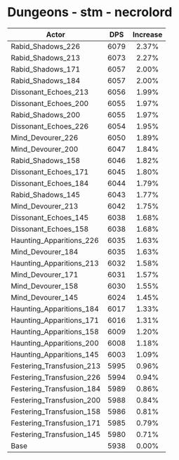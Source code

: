 # Dungeons - stm - necrolord
| Actor | DPS | Increase |
|---|:---:|:---:|
|Rabid_Shadows_226|6079|2.37%|
|Rabid_Shadows_213|6073|2.27%|
|Rabid_Shadows_171|6057|2.00%|
|Rabid_Shadows_184|6057|2.00%|
|Dissonant_Echoes_213|6056|1.99%|
|Dissonant_Echoes_200|6055|1.97%|
|Rabid_Shadows_200|6055|1.97%|
|Dissonant_Echoes_226|6054|1.95%|
|Mind_Devourer_226|6050|1.89%|
|Mind_Devourer_200|6047|1.84%|
|Rabid_Shadows_158|6046|1.82%|
|Dissonant_Echoes_171|6045|1.80%|
|Dissonant_Echoes_184|6044|1.79%|
|Rabid_Shadows_145|6043|1.77%|
|Mind_Devourer_213|6042|1.75%|
|Dissonant_Echoes_145|6038|1.68%|
|Dissonant_Echoes_158|6038|1.68%|
|Haunting_Apparitions_226|6035|1.63%|
|Mind_Devourer_184|6035|1.63%|
|Haunting_Apparitions_213|6032|1.58%|
|Mind_Devourer_171|6031|1.57%|
|Mind_Devourer_158|6030|1.55%|
|Mind_Devourer_145|6024|1.45%|
|Haunting_Apparitions_184|6017|1.33%|
|Haunting_Apparitions_171|6016|1.31%|
|Haunting_Apparitions_158|6009|1.20%|
|Haunting_Apparitions_200|6008|1.18%|
|Haunting_Apparitions_145|6003|1.09%|
|Festering_Transfusion_213|5995|0.96%|
|Festering_Transfusion_226|5994|0.94%|
|Festering_Transfusion_184|5989|0.86%|
|Festering_Transfusion_200|5988|0.84%|
|Festering_Transfusion_158|5986|0.81%|
|Festering_Transfusion_171|5985|0.79%|
|Festering_Transfusion_145|5980|0.71%|
|Base|5938|0.00%|
